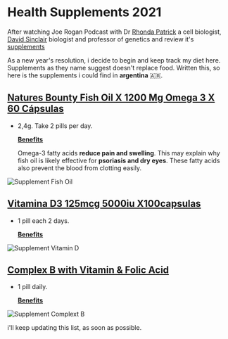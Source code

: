 # Health Supplements 2021

After watching Joe Rogan Podcast with Dr [Rhonda Patrick](https://podcastnotes.org/joe-rogan-experience/jre-901-rhonda-patrick-is-back/) a cell biologist, [David Sinclair](https://podcastnotes.org/joe-rogan-experience/sinclair-4/) biologist and professor of genetics and review it's [supplements](https://jrelibrary.com/articles/joe-rogans-supplement-stack/)

As a new year's resolution, i decide to begin and keep track my diet here. Supplements as they name suggest doesn't replace food. Written this, so here is the supplements i could find in **argentina** 🇦🇷.

## [Natures Bounty Fish Oil X 1200 Mg Omega 3 X 60 Cápsulas](https://articulo.mercadolibre.com.ar/MLA-868718794-natures-bounty-fish-oil-x-1200-mg-omega-3-x-60-capsulas-_JM#position=2&type=item&tracking_id=06197539-c689-4fd5-b950-3891067263ef)

- 2,4g. Take 2 pills per day.

  **[Benefits](https://www.webmd.com/vitamins/ai/ingredientmono-993/fish-oil)**

  Omega-3 fatty acids **reduce pain and swelling**. This may explain why fish oil is likely effective for **psoriasis and dry eyes**. These fatty acids also prevent the blood from clotting easily.

![Supplement Fish Oil](https://lh3.googleusercontent.com/fife/ABSRlIohgMv_tw0dhnIWczAHt31aFX_xioqx2-m_J920yYlakj0H8BC3P5-SFqlSFtcGRS2FyuWhqNYgjHIQ387qHlx1K-z-eysn1AtOCoG2mgRwXmalyHJv04R1rBraYHNoBhdaHQbTXc-SJaraVkuw0Vj_zuAu3d8gbHX56ss7mUzCk5GlxmKwKRSMtTex_pgysydctvlP1MOL4uSPB3YK5xBgqCtWn-xrLfD_QswuJ1ky4a_FoxSDopiVuAjLD3Ymo1OdBTFlXE7fJyD_IKBJEqcOb66sVWHkgxhhC6xu5eLIr7VbsZr_pzMobhBsBN7umpnIn6Qupo5jxDTaOtGn6mh7wxAVHqgpym_dAeqRklZEwHSghzUf7jAPzFHpQX0KC4cqZjNBfQux_Zg1YTkhg8PAU3-kzECk-7XH39el09GlVDjXkJ3011S5wFY_Xa9Sagkn5w9ZHl_-SRPPhjXsUxzlILTU5jzOvo-wi4rRlBJsuDa92Ft_T_UGaZlCQN8PISbmxCzWEAF1-07xMJId2MxVmf2gFr7ZfXKHhjgkUSg3d3WqYq0gb_huZs-37d9ETi4IoT4RZBmiRXkSGVmThVGATKnr_bHzPX3HpYcjiWflAReLL2HBCbBZEXQhgdh0i6UhTauc0k-4zZ5PjLI1YG9fBYF4X-8H59RGKsGm7LSi-ap7mPADmfhFz4m0vO1-zgn65jPhV67t_Fgzgnm51LcOsmIogxZk=s835-w835-h585-no?pli=1)

## [Vitamina D3 125mcg 5000iu X100capsulas](https://articulo.mercadolibre.com.ar/MLA-872295011-vitamina-d3-125mcg-5000iu-x100capsulascalcio-y-sist-inmune-_JM#position=15&type=item&tracking_id=7231d446-fef4-4913-9324-642edf67e0eb)

- 1 pill each 2 days.

  **[Benefits](https://www.webmd.com/vitamins/ai/ingredientmono-929/vitamin-d)**

![Supplement Vitamin D](https://lh3.googleusercontent.com/whMKu6mAQAZ8DSa3M4EYHgVzHRsHMRwNC9eHR1bQJpsDYBK2WPy06aLdSj53v2WkRY_2Lq0LZa3tSKMRTKLC5-ojrucmWae5UcGiBE7UFzrH1TWcoiax0PH-vNX7-OKZfs2m6LluEy6AvLy8u7F_cvKZ8_ynWl8Dn4a1Eo5q5gNXX_zW84x6Tmashm1aiT-5IRg1D_MoWzOkfmHo5-vP9bh1O2On4mXjPcwDgJxqykG3bh7zHupGt9tStxStBTiS8iqWLKDQyvcUvP_totc0bt2WPt29xjYlKK1kS7qRlNgv03mPpNO1Ll3QlDDqeAWbqZVrJYwZAxmVrjQlNsS5DDbD-IWXU6zO0vo2WT5anvGAsOkI43iosRMIlQjqyXSWtYvhwBYh57iJ1QAV1JEJhMPrChgFNmtCkLeI_31OjPxAQuXS6xybJXvz7QOQFSep9annzyBLPhQTjvJKFFuU8pUfDhm8zW8GDinV0OsrX-WurxW2AXKeZF4wqIizNeFmX_StkqBaw5v89Ft0PVv1AW-LLzmgf98oGHrMnalCAH00o3N1BJfIOuMm5db0Seb58f4T-GLkRFoAb788CTK6ukWKvvQcdWt4EkMTamfrpgemKKay3CZsKRR9fL7niCXlmfUjil5pxvCpsv-gfquRPxZnLmj4O87bPgmEfgNc_yDyMv91lnNPdJW3KI0l=w835-h585-no)

## [Complex B with Vitamin & Folic Acid](https://articulo.mercadolibre.com.ar/MLA-883211776-natures-bounty-b-complex-60-comprimidos-vitamina-b12-b1-b2-_JM#searchVariation=65674937317&position=2&type=item&tracking_id=a7fcb3d0-a91b-42d0-a3ee-1c0857417df6)

- 1 pill daily.

  **[Benefits](https://www.webmd.com/drugs/2/drug-3387/vitamins-b-complex-oral/details)**

![Supplement Complext B](https://lh3.googleusercontent.com/odzc4LaGpGPfDcwNdUtMh__N_uGkU1QiHw3StcnKVD6chU8bWo6qXSYsJreDBh9d2m4aXf2u-ZJOgq4oR8WHaiDb0jXMAF6HIM12aZc4cfEQUEVBofWTkncZzBIkmiTVN-1erV86P7Z4qPgVGCC-D-0A-_wsPPRJNWMSes9NWGGUoF7w-RJc4amQq5hPE-M9umiTi6b16v7fjCork9r9KJhrKyhhIqxYQ4fTwO1kJQh8KaSPCB5TG-Wwm54cMkc7DXad-qiexhemW8O_ym67J9Tgkm1EteqJbeZFcqDNysLKR6sPZu30NOl-SmjRpCVb1WaM3ZKKQLF4-TThLaRDecIDGVLCw2AYKbA1HDX-ixoyR-MV6UW0h_WQEZZLpKSAY6IAae2rqAyemh57m9hULx7anhmqBcd3OOs2WsLYbZYpz3ERFQLLbdbB4sb7LDc9lC-7cJt7sj6nr85FdqyfmSp8t5kUIqqaEMjM6-LqM2cCNfjZQa0cVNtNQmuuuMzfzpxFK0L7YmhjD_7muDljItkfEFnB4dMazGHayx8sn5HCE_wAgufuDPdaCZqYh8nLiDc7W8M8Bk4rwig_mT482jeBGP3ekUiXw3SB36QycqUN8bu54NTu5a4FePT5OVzOkH0nFqnx7SWjc8MUycGRx-CrQWLICqApn6nluZtflq96GL3UvdtL-J9Y42TR=w835-h585-no)

i'll keep updating this list, as soon as possible.
